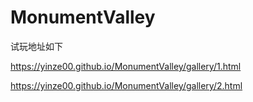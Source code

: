 # MonumentValley

试玩地址如下

https://yinze00.github.io/MonumentValley/gallery/1.html

https://yinze00.github.io/MonumentValley/gallery/2.html
